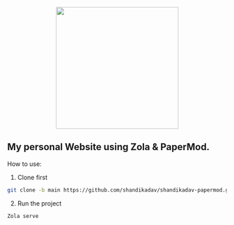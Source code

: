 <p align="center">
    <img src="https://media1.tenor.com/m/zss6ZRVqhEkAAAAd/iroha-%E9%A2%A8%E7%9C%9F%E3%81%84%E3%82%8D%E3%81%AF.gif" height="281">
</p>

## My personal Website using Zola & PaperMod.

How to use:

1. Clone first

```bash
git clone -b main https://github.com/shandikadav/shandikadav-papermod.git
```

2. Run the project

```bash
Zola serve
```
